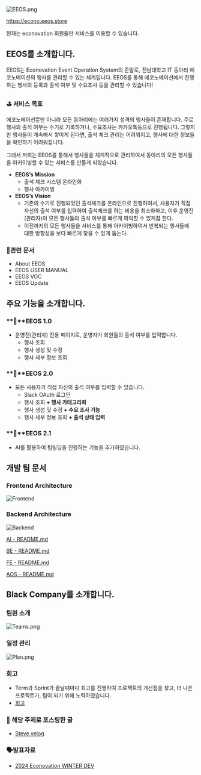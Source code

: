 ![EEOS.png](https://github.com/kssumin/black-company-be/assets/88534959/5969a08a-9e10-4bb5-be76-1b538a1988f1)

https://econo.eeos.store

현재는 econovation 회원들만 서비스를 이용할 수 있습니다.

## EEOS를 소개합니다.

EEOS는 Econovation Event Operation System의 준말로, 전남대학교 IT 동아리 에코노베이션의 행사를 관리할 수 있는 체계입니다. EEOS를 통해 에코노베이션에서 진행하는 행사의 등록과 출석 여부 및 수요조사 등을 관리할 수 있습니다!

### ⛳ **서비스 목표**

에코노베이션뿐만 아니라 모든 동아리에는 여러가지 성격의 행사들이 존재합니다. 주로 행사의 출석 여부는 수기로 기록하거나, 수요조사는 카카오톡등으로 진행됩니다. 그렇지만 행사들이 계속해서 쌓이게 된다면, 출석 체크 관리는 어려워지고, 행사에 대한 정보들을 확인하기 어려워집니다.

그래서 저희는 EEOS를 통해서 행사들을 체계적으로 관리하여서 동아리의 모든 행사들을 아카이빙할 수 있는 서비스를 만들게 되었습니다.

- **EEOS’s Mission**
    - 출석 체크 시스템 온라인화
    - 행사 아카이빙
- **EEOS’s Vision**
    - 기존의 수기로 진행되었던 출석체크를 온라인으로 진행하여서, 사용자가 직접 자신의 출석 여부를 입력하여 출석체크를 하는 비용을 최소화하고, 이후 운영진(관리자)이 모든 행사들의 출석 여부를 빠르게 파악할 수 있게끔 한다.
    - 이전까지의 모든 행사들을 서비스를 통해 아카이빙하여서 반복되는 행사들에 대한 방향성을 보다 빠르게 찾을 수 있게 돕는다.

### 📄관련 문서

- About EEOS
- EEOS USER MANUAL
- EEOS VOC
- EEOS Update

## 주요 기능을 소개합니다.

### **📍**EEOS 1.0

- 운영진(관리자) 전용 페이지로, 운영자가 회원들의 출석 여부를 입력합니다.
    - 행사 조회
    - 행사 생성 및 수정
    - 행사 세부 정보 조회

### **📍**EEOS 2.0

- 모든 사용자가 직접 자신의 출석 여부를 입력할 수 있습니다.
    - Slack OAuth 로그인
    - 행사 조회 **+ 행사 카테고리화**
    - 행사 생성 및 수정 **+ 수요 조사 기능**
    - 행사 세부 정보 조회 **+ 출석 상태 입력**

### **📍**EEOS 2.1

- AI를 활용하여 팀빌딩을 진행하는 기능을 추가하였습니다.

## 개발 팀 문서

### Frontend Architecture
![Frontend](https://github.com/kssumin/black-company-be/assets/88534959/c548d7fc-c6bc-4ecd-a152-1c8c8ce2e03c)

### Backend Architecture
![Backend](https://github.com/kssumin/black-company-be/assets/88534959/52122af3-95eb-4b40-94df-e51a9fc02b94)


[AI - README.md](https://github.com/JNU-econovation/black-company/blob/main/AI/AI_README.md)

[BE - README.md](https://github.com/JNU-econovation/black-company/tree/main/BE)

[FE - README.md](https://github.com/JNU-econovation/black-company/blob/main/FE/README.md)

[AOS - README.md](https://github.com/JNU-econovation/black-company/blob/main/AOS/README.md) 

## Black Company를 소개합니다.

### **팀원 소개**
![Teams.png](https://github.com/kssumin/black-company-be/assets/88534959/60cd57f1-24a7-4c9c-a638-a4f6420e5464)


### 일정 관리
![Plan.png](https://github.com/kssumin/black-company-be/assets/88534959/15a10eae-4e57-4137-bb62-81281563fb62)


### 회고

- Term과 Sprint가 끝날때마다 회고를 진행하여 프로젝트의 개선점을 찾고, 더 나은 프로젝트가, 팀이 되기 위해 노력하였습니다.
- [회고](https://www.notion.so/1616cafbb8e04a6490f959274a8616ea?pvs=4)

### 🔗 해당 주제로 포스팅한 글

- [Steve velog](https://velog.io/@joonsu25/Term2-EEOS-2.0-%EC%A7%84%EC%A7%9C-%EC%82%AC%EC%9A%A9%EC%9E%90%EB%A5%BC-%EC%96%BB%EB%8B%A4)

### 🗣️발표자료

- [2024 Econovation WINTER DEV](https://www.youtube.com/live/vVuFdP8J4n4?si=PRMTeW5yQMY8hg99&t=14886)
